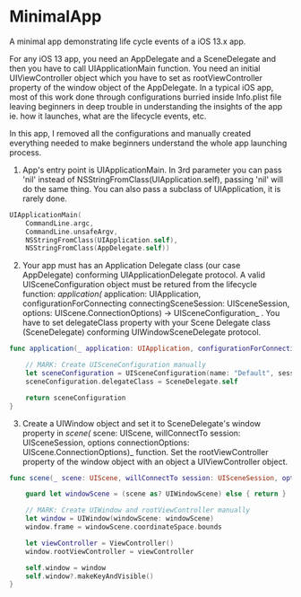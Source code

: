 # MinimalApp
A minimal app demonstrating life cycle events of a iOS 13.x app.

For any iOS 13 app, you need an AppDelegate and a SceneDelegate and then you have to call UIApplicationMain function. You need an initial UIViewController object which you have to set as rootViewController property of the window object of the AppDelegate. In a typical iOS app, most of this work done through configurations burried inside Info.plist file leaving beginners in deep trouble in understanding the insights of the app ie. how it launches, what are the lifecycle events, etc.

In this app, I removed all the configurations and manually created everything needed to make beginners understand the whole app launching process.

1. App's entry point is UIApplicationMain. In 3rd parameter you can pass 'nil' instead of NSStringFromClass(UIApplication.self), passing 'nil' will do the same thing. You can also pass a subclass of UIApplication, it is rarely done.

```swift
UIApplicationMain(
    CommandLine.argc,
    CommandLine.unsafeArgv,
    NSStringFromClass(UIApplication.self),
    NSStringFromClass(AppDelegate.self))
```

2. Your app must has an Application Delegate class (our case AppDelegate) conforming UIApplicationDelegate protocol. A valid UISceneConfiguration object must be retured from the lifecycle function: _application(_ application: UIApplication, configurationForConnecting connectingSceneSession: UISceneSession, options: UIScene.ConnectionOptions) -> UISceneConfiguration_ . You have to set delegateClass property with your Scene Delegate class (SceneDelegate) conforming UIWindowSceneDelegate protocol.

```swift
func application(_ application: UIApplication, configurationForConnecting connectingSceneSession: UISceneSession, options: UIScene.ConnectionOptions) -> UISceneConfiguration {

    // MARK: Create UISceneConfiguration manually
    let sceneConfiguration = UISceneConfiguration(name: "Default", sessionRole: .windowApplication)
    sceneConfiguration.delegateClass = SceneDelegate.self

    return sceneConfiguration
}
```

3. Create a UIWindow object and set it to SceneDelegate's window property in _scene(_ scene: UIScene, willConnectTo session: UISceneSession, options connectionOptions: UIScene.ConnectionOptions)_ function. Set the rootViewController property of the window object with an object a UIViewController object.

```swift
func scene(_ scene: UIScene, willConnectTo session: UISceneSession, options connectionOptions: UIScene.ConnectionOptions) {

    guard let windowScene = (scene as? UIWindowScene) else { return }

    // MARK: Create UIWindow and rootViewController manually
    let window = UIWindow(windowScene: windowScene)
    window.frame = windowScene.coordinateSpace.bounds

    let viewController = ViewController()
    window.rootViewController = viewController

    self.window = window
    self.window?.makeKeyAndVisible()
}
```

